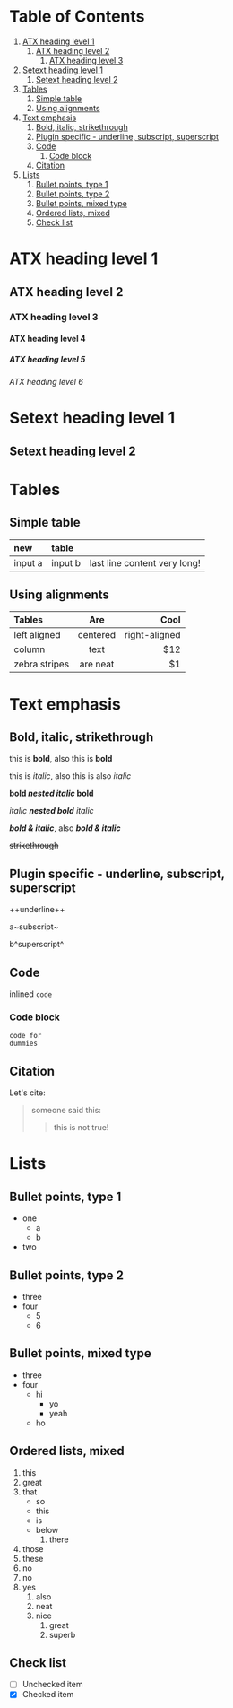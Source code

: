 [TOC]: #

# Table of Contents
1. [ATX heading level 1](#atx-heading-level-1)
    1. [ATX heading level 2](#atx-heading-level-2)
        1. [ATX heading level 3](#atx-heading-level-3)
2. [Setext heading level 1](#setext-heading-level-1)
    1. [Setext heading level 2](#setext-heading-level-2)
3. [Tables](#tables)
    1. [Simple table](#simple-table)
    2. [Using alignments](#using-alignments)
4. [Text emphasis](#text-emphasis)
    1. [Bold, italic, strikethrough](#bold-italic-strikethrough)
    2. [Plugin specific - underline, subscript, superscript](#plugin-specific---underline-subscript-superscript)
    3. [Code](#code)
        1. [Code block](#code-block)
    4. [Citation](#citation)
5. [Lists](#lists)
    1. [Bullet points, type 1](#bullet-points-type-1)
    2. [Bullet points, type 2](#bullet-points-type-2)
    3. [Bullet points, mixed type](#bullet-points-mixed-type)
    4. [Ordered lists, mixed](#ordered-lists-mixed)
    5. [Check list](#check-list)

# ATX heading level 1
## ATX heading level 2
### ATX heading level 3
#### ATX heading level 4
##### ATX heading level 5
###### ATX heading level 6

Setext heading level 1
======================
Setext heading level 2
--------

# Tables

## Simple table

| new     | table   |                              |
|:--------|:--------|:-----------------------------|
| input a | input b | last line content very long! |

## Using alignments

| Tables        |   Are    |          Cool |
|:--------------|:--------:|--------------:|
| left aligned  | centered | right-aligned |
| column        |   text   |           $12 |
| zebra stripes | are neat |            $1 |

# Text emphasis

## Bold, italic, strikethrough

this is **bold**, also this is __bold__

this is _italic_, also this is also *italic*

**bold *nested italic* bold**

*italic **nested bold** italic*

***bold & italic***, also ___bold & italic___

~~strikethrough~~

## Plugin specific - underline, subscript, superscript

++underline++

a~subscript~

b^superscript^

## Code

inlined `code`

### Code block
```
code for
dummies 
```

## Citation

Let's cite:
> someone said this:
>> this is not true!

# Lists

## Bullet points, type 1

- one
  - a
  - b
- two

## Bullet points, type 2

* three
* four
  * 5
  * 6

## Bullet points, mixed type

* three
* four
  - hi
    * yo
    * yeah
  - ho

## Ordered lists, mixed

1. this
2. great
3. that
   * so
   * this
   * is
   * below
     1. there
4. those
5. these
6. no
7. no
8. yes
   1. also
   2. neat
   3. nice
      1. great
      2. superb

## Check list

- [ ] Unchecked item
- [x] Checked item
